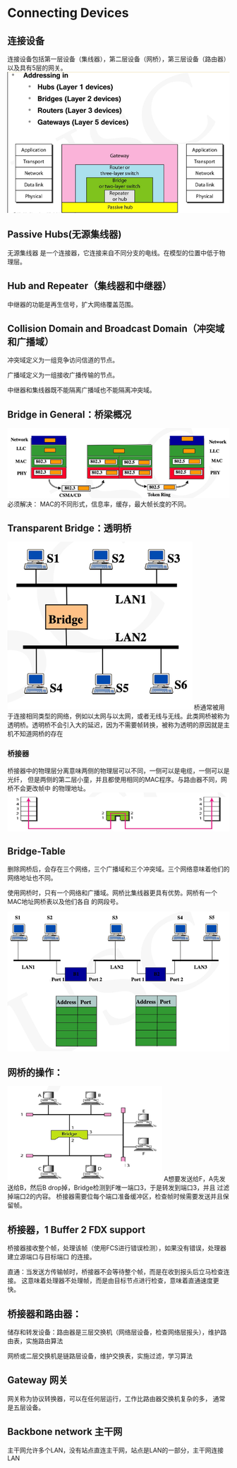 # Connecting Devices

## 连接设备
连接设备包括第一层设备（集线器），第二层设备（网桥），第三层设备（路由器）
以及具有5层的网关。
![](./L9p1.png)

## Passive Hubs(无源集线器)
无源集线器 是一个连接器，它连接来自不同分支的电线。在模型的位置中低于物理层。

## Hub and Repeater（集线器和中继器）
中继器的功能是再生信号，扩大网络覆盖范围。

## Collision Domain and Broadcast Domain（冲突域和广播域）

冲突域定义为一组竞争访问信道的节点。

广播域定义为一组接收广播传输的节点。

中继器和集线器既不能隔离广播域也不能隔离冲突域。

## Bridge in General：桥梁概况
![](./L9p2.png)
必须解决： MAC的不同形式，信息率，缓存，最大帧长度的不同。

## Transparent Bridge：透明桥
![](./L9p3.png)
桥通常被用于连接相同类型的网络，例如以太网与以太网，或者无线与无线。此类网桥被称为
透明桥。透明桥不会引入大的延迟，因为不需要帧转换，被称为透明的原因就是主机不知道网桥的存在

### 桥接器
桥接器中的物理层分离意味两侧的物理层可以不同，一侧可以是电缆，一侧可以是光纤，
但是两侧的第二层小童，并且都使用相同的MAC程序。与路由器不同，网桥不会更改帧中
的物理地址。
![](./L9p4.png)

## Bridge-Table
删除网桥后，会存在三个网络，三个广播域和三个冲突域。三个网络意味着他们的网络地址也不同。

使用网桥时，只有一个网络和广播域。网桥比集线器更具有优势。网桥有一个MAC地址网桥表以及他们各自
的网段号。

![img.png](img.png)

## 网桥的操作：
![img_1.png](img_1.png)
A想要发送给F，A先发送给B，然后B drop掉，Bridge检测到F唯一端口3，于是转发到端口3，并且
过滤掉端口2的内容。
桥接器需要位每个端口准备缓冲区，检查帧时候需要发送并且保留帧。

## 桥接器，1 Buffer 2 FDX support

桥接器接收整个帧，处理该帧（使用FCS进行错误检测），如果没有错误，处理器建立源端口与目标端口
的连接。

直通：当发送方传输帧时，桥接器不会等待整个帧，而是在收到报头后立马检查连接。
这意味着处理器不处理帧，而是由目标节点进行检查，意味着直通速度更快。

## 桥接器和路由器：
储存和转发设备：路由器是三层交换机（网络层设备，检查网络层报头），维护路由表，实施路由算法

网桥或二层交换机是链路层设备，维护交换表，实施过滤，学习算法


## Gateway 网关

网关称为协议转换器，可以在任何层运行，工作比路由器交换机复杂的多，
通常是五层设备。

## Backbone network 主干网

主干网允许多个LAN，没有站点直连主干网，站点是LAN的一部分，主干网连接LAN
